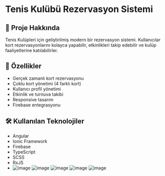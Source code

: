 # Tenis Kulübü Rezervasyon Sistemi

## 🎾 Proje Hakkında
Tenis Kulüpleri için geliştirilmiş modern bir rezervasyon sistemi. Kullanıcılar kort rezervasyonlarını kolayca yapabilir, etkinlikleri takip edebilir ve kulüp faaliyetlerine katılabilirler.

## 🚀 Özellikler
- Gerçek zamanlı kort rezervasyonu
- Çoklu kort yönetimi (4 farklı kort)
- Kullanıcı profil yönetimi
- Etkinlik ve turnuva takibi
- Responsive tasarım
- Firebase entegrasyonu

## 🛠️ Kullanılan Teknolojiler
- Angular 
- Ionic Framework
- Firebase
- TypeScript
- SCSS
- RxJS
- ![image](https://github.com/user-attachments/assets/0a70c223-617c-4ba0-9f19-34ce0ca0e66f)
![image](https://github.com/user-attachments/assets/6001ddac-5829-47f4-80e9-4f5f46c076d8)
![image](https://github.com/user-attachments/assets/ab1b5f6e-5c2e-4509-9dd2-947601f8a7c9)
![image](https://github.com/user-attachments/assets/caaf4a37-b7a3-41b2-a63c-2770a92f0e2f)
![image](https://github.com/user-attachments/assets/229cfa82-e11f-43f6-b316-f8b599ff6334)
